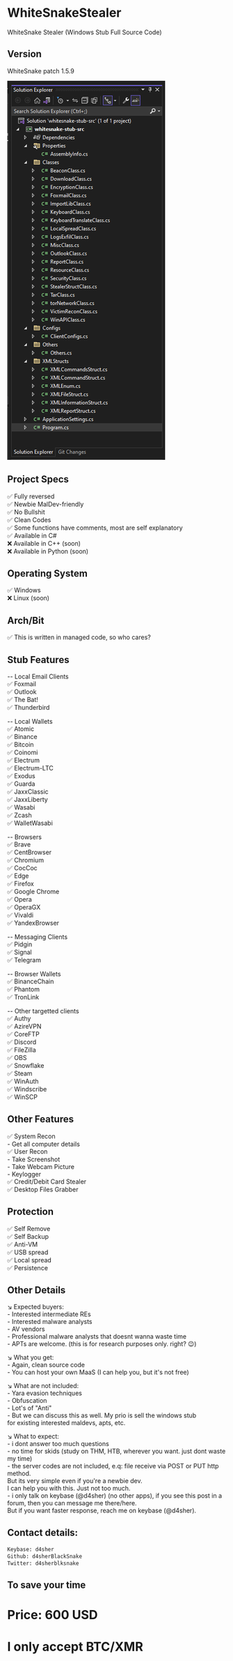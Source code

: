 # WhiteSnakeStealer
WhiteSnake Stealer (Windows Stub Full Source Code)


## Version
WhiteSnake patch 1.5.9

![whitesnake stealer project tree screenshot](Screenshot%202023-05-28%20182439.png?raw=true "whitesnake stealer project tree screenshot")

## Project Specs
✅ Fully reversed  
✅ Newbie MalDev-friendly  
✅ No Bullshit  
✅ Clean Codes  
✅ Some functions have comments, most are self explanatory  
✅ Available in C#  
❌ Available in C++ (soon)  
❌ Available in Python (soon)  


## Operating System
✅ Windows  
❌ Linux (soon)  


## Arch/Bit
✅ This is written in managed code, so who cares?  


## Stub Features

-- Local Email Clients  
✅ Foxmail  
✅ Outlook  
✅ The Bat!  
✅ Thunderbird  


-- Local Wallets  
✅ Atomic  
✅ Binance  
✅ Bitcoin   
✅ Coinomi  
✅ Electrum  
✅ Electrum-LTC  
✅ Exodus  
✅ Guarda  
✅ JaxxClassic  
✅ JaxxLiberty  
✅ Wasabi  
✅ Zcash  
✅ WalletWasabi  


-- Browsers  
✅ Brave  
✅ CentBrowser  
✅ Chromium  
✅ CocCoc  
✅ Edge  
✅ Firefox  
✅ Google Chrome  
✅ Opera  
✅ OperaGX  
✅ Vivaldi  
✅ YandexBrowser  


-- Messaging Clients  
✅ Pidgin  
✅ Signal  
✅ Telegram  


-- Browser Wallets  
✅ BinanceChain  
✅ Phantom  
✅ TronLink  


-- Other targetted clients  
✅ Authy  
✅ AzireVPN  
✅ CoreFTP  
✅ Discord  
✅ FileZilla  
✅ OBS  
✅ Snowflake  
✅ Steam  
✅ WinAuth   
✅ Windscribe  
✅ WinSCP  



## Other Features  
✅ System Recon  
	- Get all computer details  
✅ User Recon  
	- Take Screenshot  
	- Take Webcam Picture  
	- Keylogger  
✅ Credit/Debit Card Stealer  
✅ Desktop Files Grabber  



## Protection  
✅ Self Remove  
✅ Self Backup  
✅ Anti-VM  
✅ USB spread  
✅ Local spread  
✅ Persistence  



## Other Details  

↘️ Expected buyers:  
	- Interested intermediate REs  
	- Interested malware analysts  
	- AV vendors  
	- Professional malware analysts that doesnt wanna waste time  
	- APTs are welcome. (this is for research purposes only. right? 😉)  


↘️ What you get:  
	- Again, clean source code  
	- You can host your own MaaS (I can help you, but it's not free)  


↘️ What are not included:  
	- Yara evasion techniques  
	- Obfuscation  
	- Lot's of "Anti"  
	- But we can discuss this as well. My prio is sell the windows stub   
		for existing interested maldevs, apts, etc.  


↘️ What to expect:  
	- i dont answer too much questions  
	- no time for skids (study on THM, HTB, wherever you want. just dont waste my time)  
	- the server codes are not included, e.q: file receive via POST or PUT http method.   
		But its very simple even if you're a newbie dev.  
		I can help you with this. Just not too much.  
	- i only talk on keybase (@d4sher) (no other apps), if you see this post in a forum, then you can message me there/here.  
		But if you want faster response, reach me on keybase (@d4sher).  


## Contact details:  
	Keybase: d4sher  
	Github: d4sherBlackSnake  
	Twitter: d4sherblksnake

## To save your time
# Price: 600 USD 
# I only accept BTC/XMR
	
